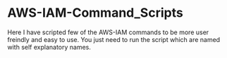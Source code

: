 # AWS-IAM-Command_Scripts
Here I have scripted few of the AWS-IAM commands to be more user freindly and easy to use. You just need to run the script which are named with self explanatory names.
